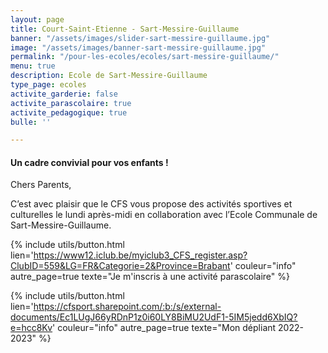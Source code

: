```yaml
---
layout: page
title: Court-Saint-Etienne - Sart-Messire-Guillaume
banner: "/assets/images/slider-sart-messire-guillaume.jpg"
image: "/assets/images/banner-sart-messire-guillaume.jpg"
permalink: "/pour-les-ecoles/ecoles/sart-messire-guillaume/"
menu: true
description: Ecole de Sart-Messire-Guillaume
type_page: ecoles
activite_garderie: false
activite_parascolaire: true
activite_pedagogique: true
bulle: ''

---
```

#### **Un cadre convivial pour vos enfants !**

Chers Parents,

C’est avec plaisir que le CFS vous propose des activités sportives et culturelles le lundi après-midi en collaboration avec l’Ecole Communale de Sart-Messire-Guillaume.

{% include utils/button.html  
lien='https://www12.iclub.be/myiclub3_CFS_register.asp?ClubID=559&LG=FR&Categorie=2&Province=Brabant' couleur="info" autre_page=true texte="Je m'inscris à une activité parascolaire" %}

{% include utils/button.html lien='https://cfsport.sharepoint.com/:b:/s/external-documents/Ec1LUgJ66yRDnP1z0i60LY8BiMU2UdF1-5IM5jedd6XbIQ?e=hcc8Kv' couleur="info" autre_page=true texte="Mon dépliant 2022-2023" %}